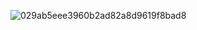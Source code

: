 
![029ab5eee3960b2ad82a8d9619f8bad8](https://github.com/Volproil/Human-unofficial/assets/88111301/481a2615-5ba8-464d-96d4-689f009c3fcb)
